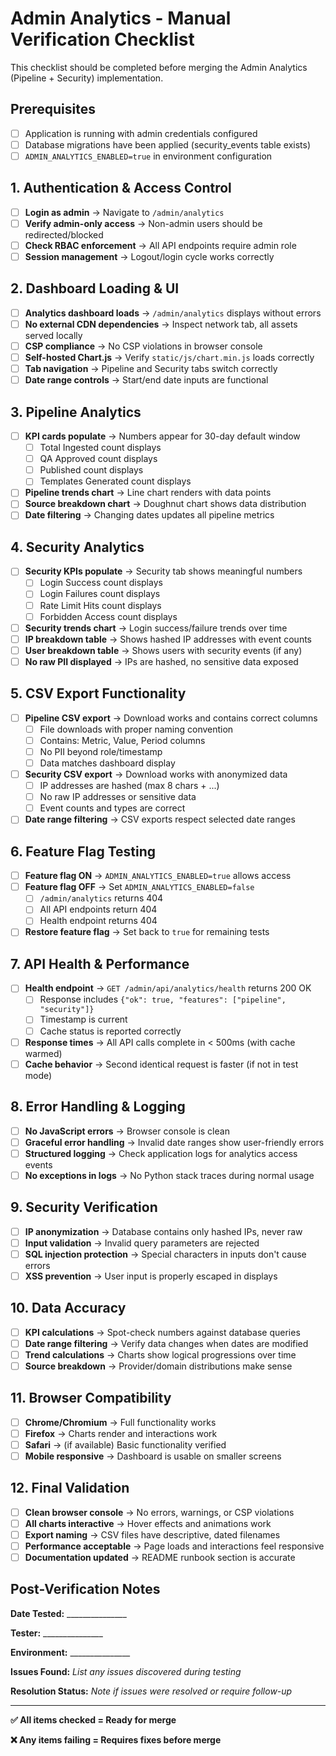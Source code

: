 # Admin Analytics - Manual Verification Checklist

This checklist should be completed before merging the Admin Analytics (Pipeline + Security) implementation.

## Prerequisites

- [ ] Application is running with admin credentials configured
- [ ] Database migrations have been applied (security_events table exists)
- [ ] `ADMIN_ANALYTICS_ENABLED=true` in environment configuration

## 1. Authentication & Access Control

- [ ] **Login as admin** → Navigate to `/admin/analytics`
- [ ] **Verify admin-only access** → Non-admin users should be redirected/blocked
- [ ] **Check RBAC enforcement** → All API endpoints require admin role
- [ ] **Session management** → Logout/login cycle works correctly

## 2. Dashboard Loading & UI

- [ ] **Analytics dashboard loads** → `/admin/analytics` displays without errors
- [ ] **No external CDN dependencies** → Inspect network tab, all assets served locally
- [ ] **CSP compliance** → No CSP violations in browser console
- [ ] **Self-hosted Chart.js** → Verify `static/js/chart.min.js` loads correctly
- [ ] **Tab navigation** → Pipeline and Security tabs switch correctly
- [ ] **Date range controls** → Start/end date inputs are functional

## 3. Pipeline Analytics

- [ ] **KPI cards populate** → Numbers appear for 30-day default window
  - [ ] Total Ingested count displays
  - [ ] QA Approved count displays
  - [ ] Published count displays  
  - [ ] Templates Generated count displays
- [ ] **Pipeline trends chart** → Line chart renders with data points
- [ ] **Source breakdown chart** → Doughnut chart shows data distribution
- [ ] **Date filtering** → Changing dates updates all pipeline metrics

## 4. Security Analytics

- [ ] **Security KPIs populate** → Security tab shows meaningful numbers
  - [ ] Login Success count displays
  - [ ] Login Failures count displays
  - [ ] Rate Limit Hits count displays
  - [ ] Forbidden Access count displays
- [ ] **Security trends chart** → Login success/failure trends over time
- [ ] **IP breakdown table** → Shows hashed IP addresses with event counts
- [ ] **User breakdown table** → Shows users with security events (if any)
- [ ] **No raw PII displayed** → IPs are hashed, no sensitive data exposed

## 5. CSV Export Functionality

- [ ] **Pipeline CSV export** → Download works and contains correct columns
  - [ ] File downloads with proper naming convention
  - [ ] Contains: Metric, Value, Period columns
  - [ ] No PII beyond role/timestamp
  - [ ] Data matches dashboard display
- [ ] **Security CSV export** → Download works with anonymized data
  - [ ] IP addresses are hashed (max 8 chars + ...)
  - [ ] No raw IP addresses or sensitive data
  - [ ] Event counts and types are correct
- [ ] **Date range filtering** → CSV exports respect selected date ranges

## 6. Feature Flag Testing

- [ ] **Feature flag ON** → `ADMIN_ANALYTICS_ENABLED=true` allows access
- [ ] **Feature flag OFF** → Set `ADMIN_ANALYTICS_ENABLED=false`
  - [ ] `/admin/analytics` returns 404
  - [ ] All API endpoints return 404
  - [ ] Health endpoint returns 404
- [ ] **Restore feature flag** → Set back to `true` for remaining tests

## 7. API Health & Performance

- [ ] **Health endpoint** → `GET /admin/api/analytics/health` returns 200 OK
  - [ ] Response includes `{"ok": true, "features": ["pipeline", "security"]}`
  - [ ] Timestamp is current
  - [ ] Cache status is reported correctly
- [ ] **Response times** → All API calls complete in < 500ms (with cache warmed)
- [ ] **Cache behavior** → Second identical request is faster (if not in test mode)

## 8. Error Handling & Logging

- [ ] **No JavaScript errors** → Browser console is clean
- [ ] **Graceful error handling** → Invalid date ranges show user-friendly errors
- [ ] **Structured logging** → Check application logs for analytics access events
- [ ] **No exceptions in logs** → No Python stack traces during normal usage

## 9. Security Verification

- [ ] **IP anonymization** → Database contains only hashed IPs, never raw
- [ ] **Input validation** → Invalid query parameters are rejected
- [ ] **SQL injection protection** → Special characters in inputs don't cause errors
- [ ] **XSS prevention** → User input is properly escaped in displays

## 10. Data Accuracy

- [ ] **KPI calculations** → Spot-check numbers against database queries
- [ ] **Date range filtering** → Verify data changes when dates are modified
- [ ] **Trend calculations** → Charts show logical progressions over time
- [ ] **Source breakdown** → Provider/domain distributions make sense

## 11. Browser Compatibility

- [ ] **Chrome/Chromium** → Full functionality works
- [ ] **Firefox** → Charts render and interactions work
- [ ] **Safari** → (if available) Basic functionality verified
- [ ] **Mobile responsive** → Dashboard is usable on smaller screens

## 12. Final Validation

- [ ] **Clean browser console** → No errors, warnings, or CSP violations
- [ ] **All charts interactive** → Hover effects and animations work
- [ ] **Export naming** → CSV files have descriptive, dated filenames
- [ ] **Performance acceptable** → Page loads and interactions feel responsive
- [ ] **Documentation updated** → README runbook section is accurate

## Post-Verification Notes

**Date Tested:** _______________

**Tester:** _______________

**Environment:** _______________

**Issues Found:** 
_List any issues discovered during testing_

**Resolution Status:**
_Note if issues were resolved or require follow-up_

---

**✅ All items checked = Ready for merge**

**❌ Any items failing = Requires fixes before merge**
